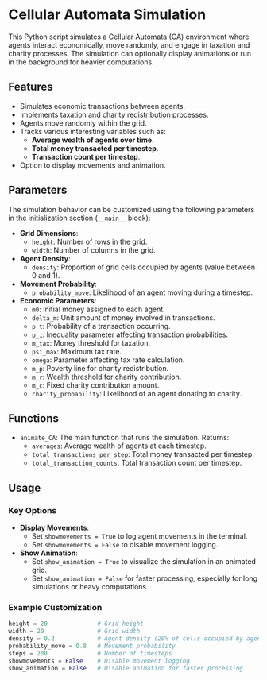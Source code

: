 # Cellular Automata Simulation

This Python script simulates a Cellular Automata (CA) environment where agents interact economically, move randomly, and engage in taxation and charity processes. The simulation can optionally display animations or run in the background for heavier computations.

## Features
- Simulates economic transactions between agents.
- Implements taxation and charity redistribution processes.
- Agents move randomly within the grid.
- Tracks various interesting variables such as:
  - **Average wealth of agents over time**.
  - **Total money transacted per timestep**.
  - **Transaction count per timestep**.
- Option to display movements and animation.

## Parameters
The simulation behavior can be customized using the following parameters in the initialization section (`__main__` block):
- **Grid Dimensions**:
  - `height`: Number of rows in the grid.
  - `width`: Number of columns in the grid.
- **Agent Density**:
  - `density`: Proportion of grid cells occupied by agents (value between 0 and 1).
- **Movement Probability**:
  - `probability_move`: Likelihood of an agent moving during a timestep.
- **Economic Parameters**:
  - `m0`: Initial money assigned to each agent.
  - `delta_m`: Unit amount of money involved in transactions.
  - `p_t`: Probability of a transaction occurring.
  - `p_i`: Inequality parameter affecting transaction probabilities.
  - `m_tax`: Money threshold for taxation.
  - `psi_max`: Maximum tax rate.
  - `omega`: Parameter affecting tax rate calculation.
  - `m_p`: Poverty line for charity redistribution.
  - `m_r`: Wealth threshold for charity contribution.
  - `m_c`: Fixed charity contribution amount.
  - `charity_probability`: Likelihood of an agent donating to charity.

## Functions
- `animate_CA`: The main function that runs the simulation. Returns:
  - `averages`: Average wealth of agents at each timestep.
  - `total_transactions_per_step`: Total money transacted per timestep.
  - `total_transaction_counts`: Total transaction count per timestep.

## Usage
### Key Options
- **Display Movements**:
  - Set `showmovements = True` to log agent movements in the terminal.
  - Set `showmovements = False` to disable movement logging.
- **Show Animation**:
  - Set `show_animation = True` to visualize the simulation in an animated grid.
  - Set `show_animation = False` for faster processing, especially for long simulations or heavy computations.

### Example Customization
```python
height = 20              # Grid height
width = 20               # Grid width
density = 0.2            # Agent density (20% of cells occupied by agents)
probability_move = 0.8   # Movement probability
steps = 200              # Number of timesteps
showmovements = False    # Disable movement logging
show_animation = False   # Disable animation for faster processing
